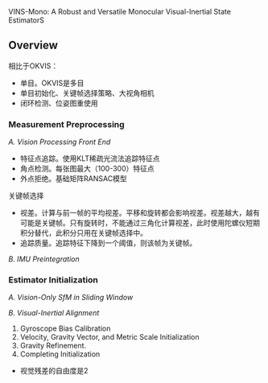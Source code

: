 
VINS-Mono: A Robust and Versatile Monocular Visual-Inertial State EstimatorS

## Overview

相比于OKVIS：
- 单目。OKVIS是多目
- 单目初始化、关键帧选择策略、大视角相机
- 闭环检测、位姿图重使用

### Measurement Preprocessing

*A. Vision Processing Front End*

- 特征点追踪。使用KLT稀疏光流法追踪特征点
- 角点检测。每张图最大（100-300）特征点
- 外点拒绝。基础矩阵RANSAC模型

关键帧选择

- 视差。计算与前一帧的平均视差。平移和旋转都会影响视差。视差越大，越有可能是关键帧。只有旋转时，不能通过三角化计算视差，此时使用陀螺仪短期积分替代，此积分只用在关键帧选择中。
- 追踪质量。追踪特征下降到一个阈值，则该帧为关键帧。

*B. IMU Preintegration*

### Estimator Initialization

*A. Vision-Only SfM in Sliding Window*

*B. Visual-Inertial Alignment*

1. Gyroscope Bias Calibration
1. Velocity, Gravity Vector, and Metric Scale Initialization
1. Gravity Refinement.
1. Completing Initialization

- 视觉残差的自由度是2

